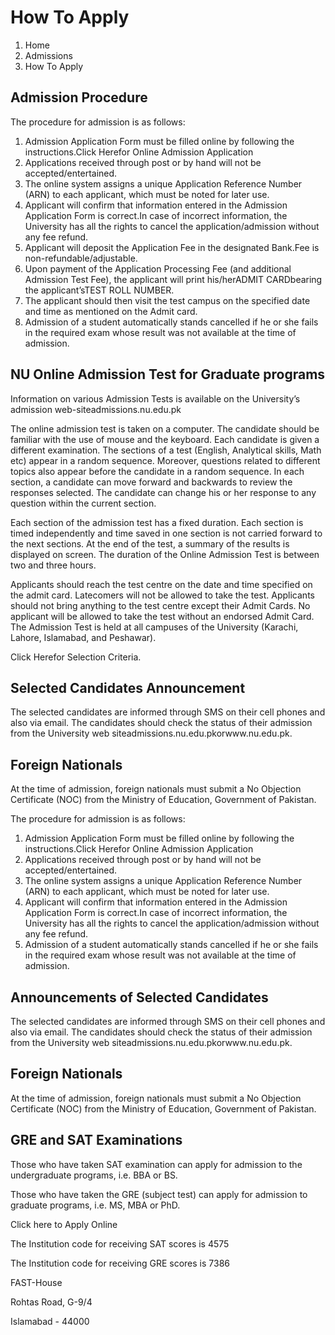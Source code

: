 # How To Apply

1. Home
2. Admissions
3. How To Apply

## Admission Procedure

The procedure for admission is as follows:

1. Admission Application Form must be filled online by following the instructions.Click Herefor Online Admission Application
2. Applications received through post or by hand will not be accepted/entertained.
3. The online system assigns a unique Application Reference Number (ARN) to each applicant, which must be noted for later use.
4. Applicant will confirm that information entered in the Admission Application Form is correct.In case of incorrect information, the University has all the rights to cancel the application/admission without any fee refund.
5. Applicant will deposit the Application Fee in the designated Bank.Fee is non-refundable/adjustable.
6. Upon payment of the Application Processing Fee (and additional Admission Test Fee), the applicant will print his/herADMIT CARDbearing the applicant’sTEST ROLL NUMBER.
7. The applicant should then visit the test campus on the specified date and time as mentioned on the Admit card.
8. Admission of a student automatically stands cancelled if he or she fails in the required exam whose result was not available at the time of admission.

## NU Online Admission Test for Graduate programs

Information on various Admission Tests is available on the University’s admission web-siteadmissions.nu.edu.pk

The online admission test is taken on a computer. The candidate should be familiar with the use of mouse and the keyboard. Each candidate is given a different examination. The sections of a test (English, Analytical skills, Math etc) appear in a random sequence. Moreover, questions related to different topics also appear before the candidate in a random sequence. In each section, a candidate can move forward and backwards to review the responses selected. The candidate can change his or her response to any question within the current section.

Each section of the admission test has a fixed duration. Each section is timed independently and time saved in one section is not carried forward to the next sections. At the end of the test, a summary of the results is displayed on screen. The duration of the Online Admission Test is between two and three hours.

Applicants should reach the test centre on the date and time specified on the admit card. Latecomers will not be allowed to take the test. Applicants should not bring anything to the test centre except their Admit Cards. No applicant will be allowed to take the test without an endorsed Admit Card. The Admission Test is held at all campuses of the University (Karachi, Lahore, Islamabad, and Peshawar).

Click Herefor Selection Criteria.

## Selected Candidates Announcement

The selected candidates are informed through SMS on their cell phones and also via email. The candidates should check the status of their admission from the University web siteadmissions.nu.edu.pkorwww.nu.edu.pk.

## Foreign Nationals

At the time of admission, foreign nationals must submit a No Objection Certificate (NOC) from the Ministry of Education, Government of Pakistan.

The procedure for admission is as follows:

1. Admission Application Form must be filled online by following the instructions.Click Herefor Online Admission Application
2. Applications received through post or by hand will not be accepted/entertained.
3. The online system assigns a unique Application Reference Number (ARN) to each applicant, which must be noted for later use.
4. Applicant will confirm that information entered in the Admission Application Form is correct.In case of incorrect information, the University has all the rights to cancel the application/admission without any fee refund.
5. Admission of a student automatically stands cancelled if he or she fails in the required exam whose result was not available at the time of admission.

## Announcements of Selected Candidates

The selected candidates are informed through SMS on their cell phones and also via email. The candidates should check the status of their admission from the University web siteadmissions.nu.edu.pkorwww.nu.edu.pk.

## Foreign Nationals

At the time of admission, foreign nationals must submit a No Objection Certificate (NOC) from the Ministry of Education, Government of Pakistan.

## GRE and SAT Examinations

Those who have taken SAT examination can apply for admission to the undergraduate programs, i.e. BBA or BS.

Those who have taken the GRE (subject test) can apply for admission to graduate programs, i.e. MS, MBA or PhD.

Click here to Apply Online

The Institution code for receiving SAT scores is 4575

The Institution code for receiving GRE scores is 7386

FAST-House

Rohtas Road, G-9/4

Islamabad - 44000